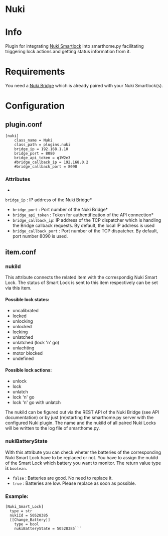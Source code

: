 # Nuki
# Info
Plugin for integrating [Nuki Smartlock](https://nuki.io/de/smart-lock/) into smarthome.py facilitating triggering lock actions and getting status information from it.
# Requirements
You need a [Nuki Bridge](https://nuki.io/de/bridge/) which is already paired with your Nuki Smartlock(s).
# Configuration
## plugin.conf
```
[nuki]
    class_name = Nuki
    class_path = plugins.nuki
    bridge_ip = 192.168.1.10
    bridge_port = 8080
    bridge_api_token = q1W2e3
    #bridge_callback_ip = 192.168.0.2
    #bridge_callback_port = 8090
```

### Attributes
* 
`bridge_ip` : IP address of the Nuki Bridge*
* `bridge_port` : Port number of the Nuki Bridge*
* `bridge_api_token` : Token for authentification of the API connection*
* `bridge_callback_ip`: IP address of the TCP dispatcher which is handling the Bridge callback requests. By default, the local IP address is used
* `bridge_callback_port` : Port number of the TCP dispatcher. By default, port number 8090 is used.

## item.conf

### nukiId
This attribute connects the related item with the correspondig Nuki Smart Lock. The status of Smart Lock is sent to this item  	respectively can be set via this item. 

#### Possible lock states:
* uncalibrated
* locked
* unlocking
* unlocked
* locking
* unlatched
* unlatched (lock 'n' go)
* unlachting
* motor blocked
* undefined

#### Possible lock actions:
* unlock
* lock
* unlatch
* lock 'n' go
* lock 'n' go with unlatch

The nukiId can be figured out via the REST API of the Nuki Bridge (see API documentation) or by just (re)starting the smarthome.py server with the configured Nuki plugin. The name and the nukiId of all paired Nuki Locks will be written to the log file of smarthome.py.

### nukiBatteryState
With this attribute you can check wheter the batteries of the corresponding Nuki Smart Lock have to be replaced or not. You have to assign the nukiId of the Smart Lock which battery you want to monitor. The return value type is `boolean`. 
* `false` : Batteries are good. No need to replace it.
* `true` : Batteries are low. Please replace as soon as possible.

### Example:
```
[Nuki_Smart_Lock]
  type = str
  nukiId = 50528385
  [[Change_Battery]]
    type = bool
    nukiBatteryState = 50528385```
